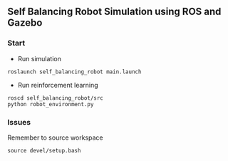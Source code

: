 ## Self Balancing Robot Simulation using ROS and Gazebo

### Start
- Run simulation
```
roslaunch self_balancing_robot main.launch
```
- Run reinforcement learning
```
roscd self_balancing_robot/src
python robot_environment.py
```

### Issues
Remember to source workspace
```
source devel/setup.bash
```
